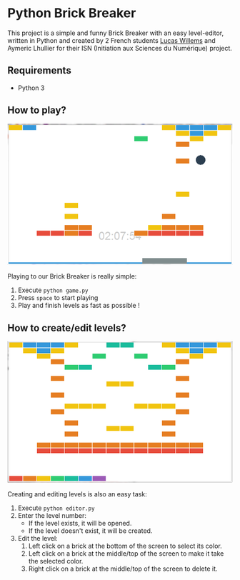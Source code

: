 # Python Brick Breaker

This project is a simple and funny Brick Breaker with an easy level-editor, written in Python and created by 2 French students [Lucas Willems](http://www.lucaswillems.com) and Aymeric Lhullier for their ISN (Initiation aux Sciences du Numérique) project.

## Requirements

- Python 3

## How to play?

<p align="center"><img src="README-images/game.png"></p>

Playing to our Brick Breaker is really simple:

1. Execute `python game.py`
2. Press `space` to start playing
3. Play and finish levels as fast as possible !

## How to create/edit levels?

<p align="center"><img src="README-images/editor.png"></p>

Creating and editing levels is also an easy task:

1. Execute `python editor.py`
2. Enter the level number:
	- If the level exists, it will be opened.
	- If the level doesn't exist, it will be created.
3. Edit the level:
	1. Left click on a brick at the bottom of the screen to select its color.
	2. Left click on a brick at the middle/top of the screen to make it take the selected color.
	3. Right click on a brick at the middle/top of the screen to delete it.
